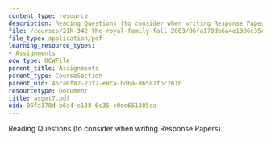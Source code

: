 ```yaml
---
content_type: resource
description: Reading Questions (to consider when writing Response Papers).
file: /courses/21h-342-the-royal-family-fall-2003/06fa178db6a4e1386c35c0ee651385ca_asgmt7.pdf
file_type: application/pdf
learning_resource_types:
- Assignments
ocw_type: OCWFile
parent_title: Assignments
parent_type: CourseSection
parent_uid: 46ca0f82-73f2-e8ca-bd6a-d6587fbc261b
resourcetype: Document
title: asgmt7.pdf
uid: 06fa178d-b6a4-e138-6c35-c0ee651385ca
---
```

Reading Questions (to consider when writing Response Papers).

